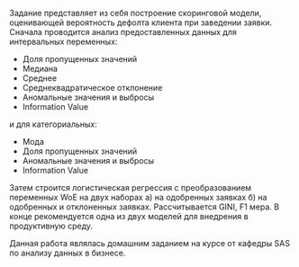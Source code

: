 Задание представляет из себя построение скоринговой модели, оценивающей вероятность дефолта клиента при заведении заявки. Сначала проводится анализ предоставленных данных для интервальных переменных:

- Доля пропущенных значений
- Медиана
- Среднее
- Среднеквадратическое отклонение
- Аномальные значения и выбросы
- Information Value

и для категориальных:

- Мода
- Доля пропущенных значений
- Аномальные значения и выбросы
- Information Value

Затем строится логистическая регрессия с преобразованием переменных WoE на двух наборах а) на одобренных заявках б) на одобренных и отклоненных заявках. Рассчитывается GINI, F1 мера. В конце рекомендуется одна из двух моделей для внедрения в продуктивную среду.

Данная работа являлась домашним заданием на курсе от кафедры SAS по анализу данных в бизнесе.